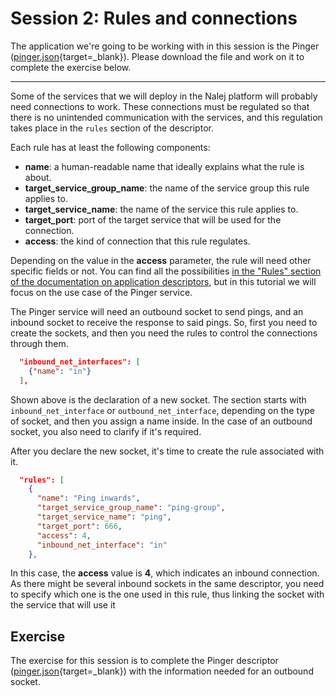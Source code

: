 # Session 2: Rules and connections

The application we're going to be working with in this session is the Pinger ([pinger.json](https://github.com/nalej/docs/blob/master/docs/courses/desc101-files/desc101-pinger.json){target=_blank}). Please download the file and work on it to complete the exercise below.

------

Some of the services that we will deploy in the Nalej platform will probably need connections to work. These connections must be regulated so that there is no unintended communication with the services, and this regulation takes place in the `rules` section of the descriptor.

Each rule has at least the following components:

- **name**: a human-readable name that ideally explains what the rule is about.
- **target_service_group_name**: the name of the service group this rule applies to.
- **target_service_name**: the name of the service this rule applies to.
- **target_port**: port of the target service that will be used for the connection.
- **access**: the kind of connection that this rule regulates.

Depending on the value in the **access** parameter, the rule will need other specific fields or not. You can find all the possibilities [in the "Rules" section of the documentation on application descriptors](applications/app_descriptors/#rules), but in this tutorial we will focus on the use case of the Pinger service.

The Pinger service will need an outbound socket to send pings, and an inbound socket to receive the response to said pings. So, first you need to create the sockets, and then you need the rules to control the connections through them.

```json
  "inbound_net_interfaces": [
    {"name": "in"}
  ],
```

Shown above is the declaration of a new socket. The section starts with `inbound_net_interface` or `outbound_net_interface`, depending on the type of socket, and then you assign a name inside. In the case of an outbound socket, you also need to clarify if it's required.

After you declare the new socket, it's time to create the rule associated with it.

```json
  "rules": [
    {
      "name": "Ping inwards",
      "target_service_group_name": "ping-group",
      "target_service_name": "ping",
      "target_port": 666,
      "access": 4,
      "inbound_net_interface": "in"
    },
```

In this case, the **access** value is **4**, which indicates an inbound connection. As there might be several inbound sockets in the same descriptor, you need to specify which one is the one used in this rule, thus linking the socket with the service that will use it

## Exercise

The exercise for this session is to complete the Pinger descriptor ([pinger.json](https://github.com/nalej/docs/blob/master/docs/courses/desc101-files/desc101-pinger.json){target=_blank}) with the information needed for an outbound socket.

